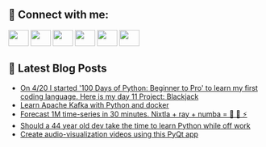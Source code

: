 ## 🔎 Connect with me:
[<img height="32" width="40" src="https://cdn.jsdelivr.net/npm/simple-icons@v5/icons/telegram.svg" />](https://t.me/bullbesh)
[<img height="32" width="40" src="https://cdn.jsdelivr.net/npm/simple-icons@v5/icons/vk.svg" />](https://vk.com/bullbesh)
[<img height="32" width="40" src="https://cdn.jsdelivr.net/npm/simple-icons@v5/icons/twitter.svg" />](https://twitter.com/bullbesh1)
[<img height="32" width="40" src="https://cdn.jsdelivr.net/npm/simple-icons@v5/icons/instagram.svg" />](https://www.instagram.com/bullbesh)
[<img height="32" width="40" src="https://cdn.jsdelivr.net/npm/simple-icons@v5/icons/reddit.svg" />](https://www.reddit.com/user/bullbesh)
[<img height="32" width="40" src="https://cdn.jsdelivr.net/npm/simple-icons@v5/icons/youtube.svg" />](https://www.youtube.com/channel/UCtfjRs6uzgq5mfm8S06WTcg)

## 📕 Latest Blog Posts
<!-- BLOG-POST-LIST:START -->
- [On 4/20 I started &#39;100 Days of Python: Beginner to Pro&#39; to learn my first coding language. Here is my day 11 Project: Blackjack](https://www.reddit.com/r/Python/comments/uhrmr4/on_420_i_started_100_days_of_python_beginner_to/)
- [Learn Apache Kafka with Python and docker](https://www.reddit.com/r/Python/comments/uhqdbv/learn_apache_kafka_with_python_and_docker/)
- [Forecast 1M time-series in 30 minutes. Nixtla + ray + numba = 🤩 🚀 ⚡](https://www.reddit.com/r/Python/comments/uhppcu/forecast_1m_timeseries_in_30_minutes_nixtla_ray/)
- [Should a 44 year old dev take the time to learn Python while off work](https://www.reddit.com/r/Python/comments/uhnmdn/should_a_44_year_old_dev_take_the_time_to_learn/)
- [Create audio-visualization videos using this PyQt app](https://www.reddit.com/r/Python/comments/uhmpvd/create_audiovisualization_videos_using_this_pyqt/)
<!-- BLOG-POST-LIST:END -->
